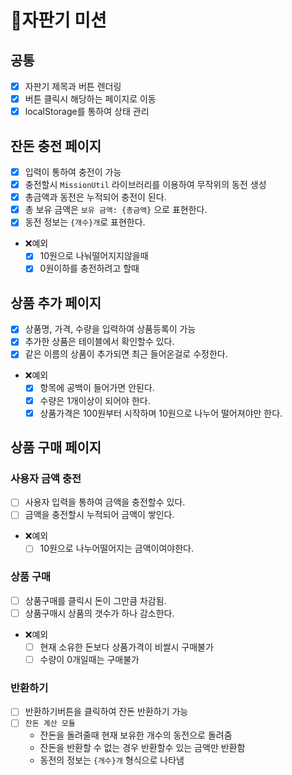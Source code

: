 # 🥤자판기 미션

## 공통
  - [x] 자판기 제목과 버튼 렌더링
  - [x] 버튼 클릭시 해당하는 페이지로 이동
  - [x] localStorage를 통하여 상태 관리

## 잔돈 충전 페이지
  - [x] 입력이 통하여 충전이 가능
  - [x] 충전할시 `MissionUtil` 라이브러리를 이용하여 무작위의 동전 생성
  - [x] 총금액과 동전은 누적되어 충전이 된다.
  - [x] 총 보유 금액은 `보유 금액: {총금액}` 으로 표현한다.
  - [x] 동전 정보는 `{개수}개`로 표현한다.
  - ❌예외
    - [x] 10원으로 나눠떨어지지않을때
    - [x] 0원이하를 충전하려고 할때

## 상품 추가 페이지
  - [x] 상품명, 가격, 수량을 입력하여 상품등록이 가능
  - [x] 추가한 상품은 테이블에서 확인할수 있다.
  - [x] 같은 이름의 상품이 추가되면 최근 들어온걸로 수정한다.
  - ❌예외
    - [x] 항목에 공백이 들어가면 안된다.
    - [x] 수량은 1개이상이 되어야 한다.
    - [x] 상품가격은 100원부터 시작하며 10원으로 나누어 떨어져야만 한다.

## 상품 구매 페이지

  ### 사용자 금액 충전
   - [ ] 사용자 입력을 통하여 금액을 충전할수 있다.
   - [ ] 금액을 충전할시 누적되어 금액이 쌓인다.
   - ❌예외
     - [ ] 10원으로 나누어떨어지는 금액이여야한다.
    
  ### 상품 구매
   - [ ] 상품구매를 클릭시 돈이 그만큼 차감됨.
   - [ ] 상품구매시 상품의 갯수가 하나 감소한다.
   - ❌예외
      - [ ] 현재 소유한 돈보다 상품가격이 비쌀시 구매불가
      - [ ] 수량이 0개일때는 구매불가

  ### 반환하기
   - [ ] 반환하기버튼을 클릭하여 잔돈 반환하기 가능
   - [ ] `잔돈 계산 모듈`
     - 잔돈을 돌려줄때 현재 보유한 개수의 동전으로 돌려줌
     - 잔돈을 반환할 수 없는 경우 반환할수 있는 금액만 반환함
     - 동전의 정보는 `{개수}개` 형식으로 나타냄